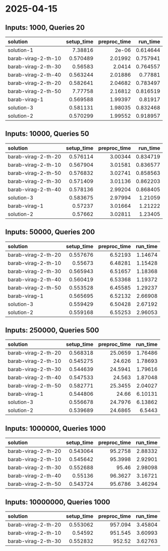# 2025-04-15

## Inputs: 1000, Queries 20

| solution            |   setup_time |   preproc_time |   run_time |
|:--------------------|-------------:|---------------:|-----------:|
| solution-1          |     7.38816  |        2e-06   |   0.614644 |
| barab-virag-2-th-10 |     0.570489 |        2.01992 |   0.757941 |
| barab-virag-2-th-30 |     0.56583  |        2.0414  |   0.764557 |
| barab-virag-2-th-40 |     0.563244 |        2.01886 |   0.77881  |
| barab-virag-2-th-20 |     0.582641 |        2.04682 |   0.783497 |
| barab-virag-2-th-50 |     7.77758  |        2.16812 |   0.816519 |
| barab-virag-1       |     0.569588 |        1.99397 |   0.81917  |
| solution-3          |     0.581131 |        1.98035 |   0.832468 |
| solution-2          |     0.570299 |        1.99552 |   0.918957 |

## Inputs: 10000, Queries 50

| solution            |   setup_time |   preproc_time |   run_time |
|:--------------------|-------------:|---------------:|-----------:|
| barab-virag-2-th-20 |     0.576114 |        3.00344 |   0.834719 |
| barab-virag-2-th-10 |     0.567904 |        3.01581 |   0.836577 |
| barab-virag-2-th-50 |     0.576832 |        3.02741 |   0.858563 |
| barab-virag-2-th-30 |     0.571409 |        3.01136 |   0.862203 |
| barab-virag-2-th-40 |     0.578136 |        2.99204 |   0.868405 |
| solution-3          |     0.583675 |        2.97994 |   1.21059  |
| barab-virag-1       |     0.57237  |        3.01664 |   1.21222  |
| solution-2          |     0.57662  |        3.02811 |   1.23405  |

## Inputs: 50000, Queries 200

| solution            |   setup_time |   preproc_time |   run_time |
|:--------------------|-------------:|---------------:|-----------:|
| barab-virag-2-th-20 |     0.557676 |        6.52193 |    1.14674 |
| barab-virag-2-th-10 |     0.55673  |        6.48281 |    1.15428 |
| barab-virag-2-th-30 |     0.565943 |        6.51657 |    1.18368 |
| barab-virag-2-th-40 |     0.560419 |        6.53368 |    1.19372 |
| barab-virag-2-th-50 |     0.553528 |        6.45585 |    1.29237 |
| barab-virag-1       |     0.565695 |        6.52132 |    2.66908 |
| solution-3          |     0.559429 |        6.50428 |    2.67192 |
| solution-2          |     0.559168 |        6.55253 |    2.96053 |

## Inputs: 250000, Queries 500

| solution            |   setup_time |   preproc_time |   run_time |
|:--------------------|-------------:|---------------:|-----------:|
| barab-virag-2-th-20 |     0.568318 |        25.0659 |    1.76486 |
| barab-virag-2-th-10 |     0.545275 |        24.626  |    1.78693 |
| barab-virag-2-th-30 |     0.544639 |        24.5941 |    1.79616 |
| barab-virag-2-th-40 |     0.547533 |        24.563  |    1.87048 |
| barab-virag-2-th-50 |     0.582771 |        25.3455 |    2.04027 |
| barab-virag-1       |     0.544806 |        24.66   |    6.10131 |
| solution-3          |     0.556678 |        24.7976 |    6.13862 |
| solution-2          |     0.539689 |        24.6865 |    6.5443  |

## Inputs: 1000000, Queries 1000

| solution            |   setup_time |   preproc_time |   run_time |
|:--------------------|-------------:|---------------:|-----------:|
| barab-virag-2-th-20 |     0.543064 |        95.2758 |    2.88332 |
| barab-virag-2-th-10 |     0.545642 |        95.3998 |    2.92901 |
| barab-virag-2-th-30 |     0.552688 |        95.46   |    2.98098 |
| barab-virag-2-th-40 |     0.55136  |        96.3627 |    3.16721 |
| barab-virag-2-th-50 |     0.543724 |        95.6786 |    3.46294 |

## Inputs: 10000000, Queries 1000

| solution            |   setup_time |   preproc_time |   run_time |
|:--------------------|-------------:|---------------:|-----------:|
| barab-virag-2-th-20 |     0.553062 |        957.094 |    3.45804 |
| barab-virag-2-th-10 |     0.54592  |        951.545 |    3.60993 |
| barab-virag-2-th-30 |     0.552832 |        952.52  |    3.62763 |